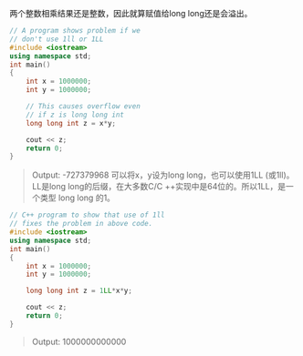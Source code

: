 两个整数相乘结果还是整数，因此就算赋值给long long还是会溢出。
```C++
// A program shows problem if we 
// don't use 1ll or 1LL 
#include <iostream> 
using namespace std; 
int main() 
{ 
	int x = 1000000; 
	int y = 1000000; 

	// This causes overflow even 
	// if z is long long int 
	long long int z = x*y; 

	cout << z; 
	return 0; 
}
```
>Output: -727379968
可以将x，y设为long long，也可以使用1LL (或1ll)。LL是long long的后缀，在大多数C/C ++实现中是64位的。所以1LL，是一个类型 long long 的1。
```C++
// C++ program to show that use of 1ll 
// fixes the problem in above code. 
#include <iostream> 
using namespace std; 
int main() 
{ 
	int x = 1000000; 
	int y = 1000000; 

	long long int z = 1LL*x*y; 

	cout << z; 
	return 0; 
} 
```
>Output: 1000000000000
